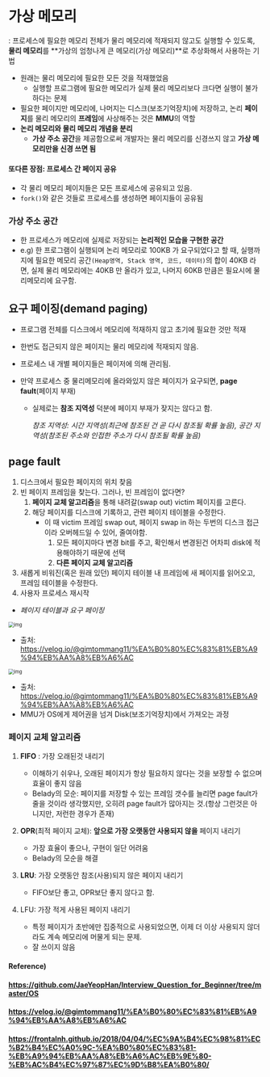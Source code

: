 # 가상 메모리

: 프로세스에 필요한 메모리 전체가 물리 메모리에 적재되지 않고도 실행할 수 있도록, **물리 메모리**를 **가상의 엄청나게 큰 메모리(가상 메모리)**로 추상화해서 사용하는 기법

* 원래는 물리 메모리에 필요한 모든 것을 적재했었음
  * 실행할 프로그램에 필요한 메모리가 실제 물리 메모리보다 크다면 실행이 불가하다는 문제
* 필요한 페이지만 메모리에, 나머지는 디스크(보조기억장치)에 저장하고, 논리 **페이지**를 물리 메모리의 **프레임**에 사상해주는 것은 **MMU**의 역할
* **논리 메모리와 물리 메모리 개념을 분리**
  * **가상 주소 공간**을 제공함으로써 개발자는 물리 메모리를 신경쓰지 않고 **가상 메모리만을 신경 쓰면 됨**



#### 또다른 장점: 프로세스 간 페이지 공유

* 각 물리 메모리 페이지들은 모든 프로세스에 공유되고 있음.
* `fork()`와 같은 것들로 프로세스를 생성하면 페이지들이 공유됨



### 가상 주소 공간

* 한 프로세스가 메모리에 실제로 저장되는 **논리적인 모습을 구현한 공간**
* e.g) 한 프로그램이 실행되며 논리 메모리로 100KB 가 요구되었다고 할 때, 실행까지에 필요한 메모리 공간`(Heap영역, Stack 영역, 코드, 데이터)`의 합이 40KB 라면, 실제 물리 메모리에는 40KB 만 올라가 있고, 나머지 60KB 만큼은 필요시에 물리메모리에 요구함.



## 요구 페이징(demand paging)

* 프로그램 전체를 디스크에서 메모리에 적재하지 않고 초기에 필요한 것만 적재

* 한번도 접근되지 않은 페이지는 물리 메모리에 적재되지 않음.

* 프로세스 내 개별 페이지들은 페이저에 의해 관리됨.

* 만약 프로세스 중 물리메모리에 올라와있지 않은 페이지가 요구되면, **page fault**(페이지 부재)

  * 실제로는 **참조 지역성** 덕분에 페이지 부재가 잦지는 않다고 함.

    *참조 지역성: 시간 지역성(최근에 참조된 건 곧 다시 참조될 확률 높음), 공간 지역성(참조된 주소와 인접한 주소가 다시 참조될 확률 높음)*



## page fault

1. 디스크에서 필요한 페이지의 위치 찾음
2. 빈 페이지 프레임을 찾는다. 그러나, 빈 프레임이 없다면?
   1. **페이지 교체 알고리즘**을 통해 내려갈(swap out) victim 페이지를 고른다.
   2. 해당 페이지를 디스크에 기록하고, 관련 페이지 테이블을 수정한다.
      * 이 때 victim 프레임 swap out, 페이지 swap in 하는 두번의 디스크 접근이라 오버헤드일 수 있어, 줄여야함.
        1. 모든 페이지마다 변경 bit를 주고, 확인해서 변경된건 어차피 disk에 적용해야하기 때문에 선택
        2. **다른 페이지 교체 알고리즘**
3. 새롭게 비워진(혹은 원래 있던) 페이지 테이블 내 프레임에 새 페이지를 읽어오고, 프레임 테이블을 수정한다.
4. 사용자 프로세스 재시작



* *페이지 테이블과 요구 페이징*

<img src="https://media.vlpt.us/images/gimtommang11/post/2d82d84f-9878-4da4-b564-c78d9f47f838/demend_paging.png" alt="img" style="zoom: 67%;" /> 

* 출처: https://velog.io/@gimtommang11/%EA%B0%80%EC%83%81%EB%A9%94%EB%AA%A8%EB%A6%AC

<img src="https://media.vlpt.us/images/gimtommang11/post/e517d830-bfb9-401e-98b5-2321fb0489ef/page_fault_process.png" alt="img" style="zoom:67%;" /> 

* 출처: https://velog.io/@gimtommang11/%EA%B0%80%EC%83%81%EB%A9%94%EB%AA%A8%EB%A6%AC
* MMU가 OS에게 제어권을 넘겨 Disk(보조기억장치)에서 가져오는 과정



### 페이지 교체 알고리즘

1. **FIFO** : 가장 오래된것 내리기

   * 이해하기 쉬우나, 오래된 페이지가 항상 필요하지 않다는 것을 보장할 수 없으며 효율이 좋지 않음
   * Belady의 모순: 페이지를 저장할 수 있는 프레임 갯수를 늘리면 page fault가 줄을 것이라 생각했지만, 오히려 page fault가 많아지는 것.(항상 그런것은 아니지만, 저런한 경우가 존재)

   

2. **OPR**(최적 페이지 교체): **앞으로 가장 오랫동안 사용되지 않을** 페이지 내리기

   * 가장 효율이 좋으나, 구현이 일단 어려움
   * Belady의 모순을 해결

   

3. **LRU**: 가장 오랫동안 참조(사용)되지 않은 페이지 내리기

   * FIFO보단 좋고, OPR보단 좋지 않다고 함.

   

4. LFU: 가장 적게 사용된 페이지 내리기

   * 특정 페이지가 초반에만 집중적으로 사용되었으면, 이제 더 이상 사용되지 않더라도 계속 메모리에 머물게 되는 문제.
   * 잘 쓰이지 않음



#### Reference)

#### https://github.com/JaeYeopHan/Interview_Question_for_Beginner/tree/master/OS

#### https://velog.io/@gimtommang11/%EA%B0%80%EC%83%81%EB%A9%94%EB%AA%A8%EB%A6%AC

#### https://frontalnh.github.io/2018/04/04/%EC%9A%B4%EC%98%81%EC%B2%B4%EC%A0%9C-%EA%B0%80%EC%83%81-%EB%A9%94%EB%AA%A8%EB%A6%AC%EB%9E%80-%EB%AC%B4%EC%97%87%EC%9D%B8%EA%B0%80/